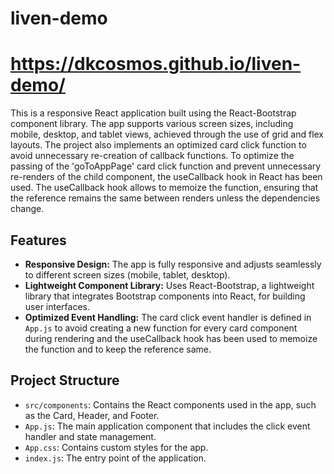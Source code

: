 # liven-demo
# https://dkcosmos.github.io/liven-demo/

This is a responsive React application built using the React-Bootstrap component library. 
The app supports various screen sizes, including mobile, desktop, and tablet views, achieved through the use of grid and flex layouts. 
The project also implements an optimized card click function to avoid unnecessary re-creation of callback functions.
To optimize the passing of the 'goToAppPage' card click function and prevent unnecessary re-renders of the child component, the useCallback hook in React has been used. The useCallback hook allows to memoize the function, ensuring that the reference remains the same between renders unless the dependencies change.

## Features

- **Responsive Design:** The app is fully responsive and adjusts seamlessly to different screen sizes (mobile, tablet, desktop).
- **Lightweight Component Library:** Uses React-Bootstrap, a lightweight library that integrates Bootstrap components into React, for building user interfaces.
- **Optimized Event Handling:** The card click event handler is defined in `App.js` to avoid creating a new function for every card component during rendering and the useCallback hook    has been used to memoize the function and to keep the reference same.

## Project Structure


- `src/components`: Contains the React components used in the app, such as the Card, Header, and Footer.
- `App.js`: The main application component that includes the click event handler and state management.
- `App.css`: Contains custom styles for the app.
- `index.js`: The entry point of the application.



